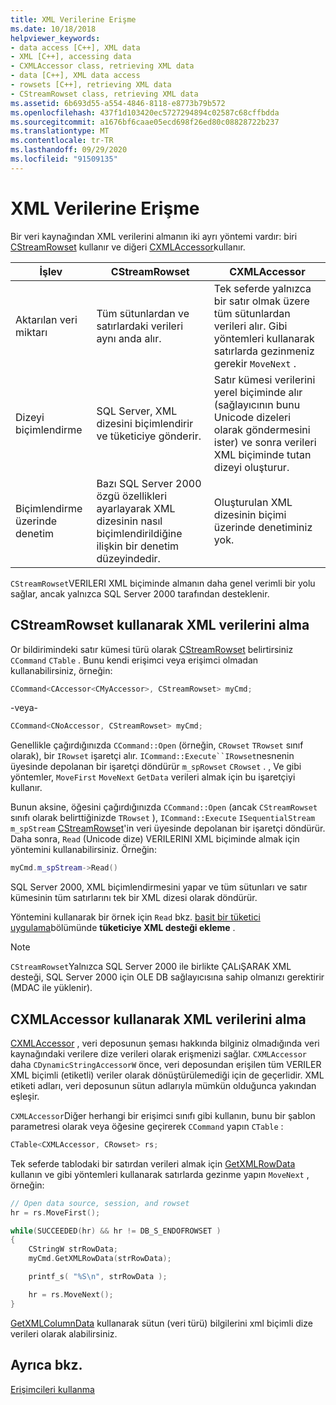 ```yaml
---
title: XML Verilerine Erişme
ms.date: 10/18/2018
helpviewer_keywords:
- data access [C++], XML data
- XML [C++], accessing data
- CXMLAccessor class, retrieving XML data
- data [C++], XML data access
- rowsets [C++], retrieving XML data
- CStreamRowset class, retrieving XML data
ms.assetid: 6b693d55-a554-4846-8118-e8773b79b572
ms.openlocfilehash: 437f1d103420ec5727294894c02587c68cffbdda
ms.sourcegitcommit: a1676bf6caae05ecd698f26ed80c08828722b237
ms.translationtype: MT
ms.contentlocale: tr-TR
ms.lasthandoff: 09/29/2020
ms.locfileid: "91509135"
---
```

# <a name="accessing-xml-data"></a>XML Verilerine Erişme

Bir veri kaynağından XML verilerini almanın iki ayrı yöntemi vardır: biri [CStreamRowset](../../data/oledb/cstreamrowset-class.md) kullanır ve diğeri [CXMLAccessor](../../data/oledb/cxmlaccessor-class.md)kullanır.

|İşlev|CStreamRowset|CXMLAccessor|
|-------------------|-------------------|------------------|
|Aktarılan veri miktarı|Tüm sütunlardan ve satırlardaki verileri aynı anda alır.|Tek seferde yalnızca bir satır olmak üzere tüm sütunlardan verileri alır. Gibi yöntemleri kullanarak satırlarda gezinmeniz gerekir `MoveNext` .|
|Dizeyi biçimlendirme|SQL Server, XML dizesini biçimlendirir ve tüketiciye gönderir.|Satır kümesi verilerini yerel biçiminde alır (sağlayıcının bunu Unicode dizeleri olarak göndermesini ister) ve sonra verileri XML biçiminde tutan dizeyi oluşturur.|
|Biçimlendirme üzerinde denetim|Bazı SQL Server 2000 özgü özellikleri ayarlayarak XML dizesinin nasıl biçimlendirildiğine ilişkin bir denetim düzeyindedir.|Oluşturulan XML dizesinin biçimi üzerinde denetiminiz yok.|

`CStreamRowset`VERILERI XML biçiminde almanın daha genel verimli bir yolu sağlar, ancak yalnızca SQL Server 2000 tarafından desteklenir.

## <a name="retrieving-xml-data-using-cstreamrowset"></a>CStreamRowset kullanarak XML verilerini alma

Or bildirimindeki satır kümesi türü olarak [CStreamRowset](../../data/oledb/cstreamrowset-class.md) belirtirsiniz `CCommand` `CTable` . Bunu kendi erişimci veya erişimci olmadan kullanabilirsiniz, örneğin:

```cpp
CCommand<CAccessor<CMyAccessor>, CStreamRowset> myCmd;
```

-veya-

```cpp
CCommand<CNoAccessor, CStreamRowset> myCmd;
```

Genellikle çağırdığınızda `CCommand::Open` (örneğin, `CRowset` `TRowset` sınıf olarak), bir `IRowset` işaretçi alır. `ICommand::Execute``IRowset`nesnenin üyesinde depolanan bir işaretçi döndürür `m_spRowset` `CRowset` . , Ve gibi yöntemler, `MoveFirst` `MoveNext` `GetData` verileri almak için bu işaretçiyi kullanır.

Bunun aksine, öğesini çağırdığınızda `CCommand::Open` (ancak `CStreamRowset` sınıfı olarak belirttiğinizde `TRowset` ), `ICommand::Execute` `ISequentialStream` `m_spStream` [CStreamRowset](../../data/oledb/cstreamrowset-class.md)'in veri üyesinde depolanan bir işaretçi döndürür. Daha sonra, `Read` (Unicode dize) VERILERINI XML biçiminde almak için yöntemini kullanabilirsiniz. Örneğin:

```cpp
myCmd.m_spStream->Read()
```

SQL Server 2000, XML biçimlendirmesini yapar ve tüm sütunları ve satır kümesinin tüm satırlarını tek bir XML dizesi olarak döndürür.

Yöntemini kullanarak bir örnek için `Read` bkz. [basit bir tüketici uygulama](../../data/oledb/implementing-a-simple-consumer.md)bölümünde **tüketiciye XML desteği ekleme** .

> [!NOTE]
> `CStreamRowset`Yalnızca SQL Server 2000 ile birlikte ÇALıŞARAK XML desteği, SQL Server 2000 için OLE DB sağlayıcısına sahip olmanızı gerektirir (MDAC ile yüklenir).

## <a name="retrieving-xml-data-using-cxmlaccessor"></a>CXMLAccessor kullanarak XML verilerini alma

[CXMLAccessor](../../data/oledb/cxmlaccessor-class.md) , veri deposunun şeması hakkında bilginiz olmadığında veri kaynağındaki verilere dize verileri olarak erişmenizi sağlar. `CXMLAccessor` daha `CDynamicStringAccessorW` önce, veri deposundan erişilen tüm VERILER XML biçimli (etiketli) veriler olarak dönüştürülemediği için de geçerlidir. XML etiketi adları, veri deposunun sütun adlarıyla mümkün olduğunca yakından eşleşir.

`CXMLAccessor`Diğer herhangi bir erişimci sınıfı gibi kullanın, bunu bir şablon parametresi olarak veya öğesine geçirerek `CCommand` yapın `CTable` :

```cpp
CTable<CXMLAccessor, CRowset> rs;
```

Tek seferde tablodaki bir satırdan verileri almak için [GetXMLRowData](./cxmlaccessor-class.md#getxmlrowdata) kullanın ve gibi yöntemleri kullanarak satırlarda gezinme yapın `MoveNext` , örneğin:

```cpp
// Open data source, session, and rowset
hr = rs.MoveFirst();

while(SUCCEEDED(hr) && hr != DB_S_ENDOFROWSET )
{
    CStringW strRowData;
    myCmd.GetXMLRowData(strRowData);

    printf_s( "%S\n", strRowData );

    hr = rs.MoveNext();
}
```

[GetXMLColumnData](./cxmlaccessor-class.md#getxmlcolumndata) kullanarak sütun (veri türü) bilgilerini xml biçimli dize verileri olarak alabilirsiniz.

## <a name="see-also"></a>Ayrıca bkz.

[Erişimcileri kullanma](../../data/oledb/using-accessors.md)
